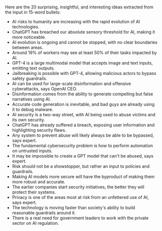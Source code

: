 Here are the 20 surprising, insightful, and interesting ideas extracted from the input in 15-word bullets:

* AI risks to humanity are increasing with the rapid evolution of AI technologies.
* ChatGPT has breached our absolute sensory threshold for AI, making it more noticeable.
* AI evolution is ongoing and cannot be stopped, with no clear boundaries between areas.
* Around 19% of workers may see at least 50% of their tasks impacted by AI.
* GPT-4 is a large multimodal model that accepts image and text inputs, emitting text outputs.
* Jailbreaking is possible with GPT-4, allowing malicious actors to bypass safety guardrails.
* AI can be used for large-scale disinformation and offensive cyberattacks, says OpenAI CEO.
* Disinformation comes from the ability to generate compelling but false narratives using AI.
* Accurate code generation is inevitable, and bad guys are already using it to debug malware.
* AI security is a two-way street, with AI being used to abuse victims and its own security.
* ChatGPT has already suffered a breach, exposing user information and highlighting security flaws.
* Any system to prevent abuse will likely always be able to be bypassed, says expert.
* The fundamental cybersecurity problem is how to perform automation on untrusted inputs.
* It may be impossible to create a GPT model that can't be abused, says expert.
* Risk should not be a showstopper, but rather an input to policies and guardrails.
* Making AI models more secure will have the byproduct of making them more robust and accurate.
* The earlier companies start security initiatives, the better they will protect their systems.
* Privacy is one of the areas most at risk from an unfettered use of AI, says expert.
* The technology is moving faster than society's ability to build reasonable guardrails around it.
* There is a real need for government leaders to work with the private sector on AI regulation.
